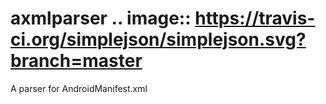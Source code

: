 # axmlparser .. image:: https://travis-ci.org/simplejson/simplejson.svg?branch=master
A parser for AndroidManifest.xml

